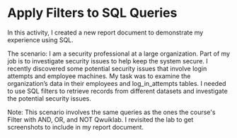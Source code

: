 # Apply Filters to SQL Queries
In this activity, I created a new report document to demonstrate my experience using SQL.

The scenario:
I am a security professional at a large organization. Part of my job is to investigate security issues to help keep the system secure.
I recently discovered some potential security issues that involve login attempts and employee machines.
My task was to examine the organization’s data in their employees and log_in_attempts tables. I needed to use SQL filters to retrieve records from different datasets and investigate the potential security issues.

Note: This scenario involves the same queries as the ones the course's  Filter with AND, OR, and NOT Qwuiklab. I revisited the lab to get screenshots to include in my report document.
